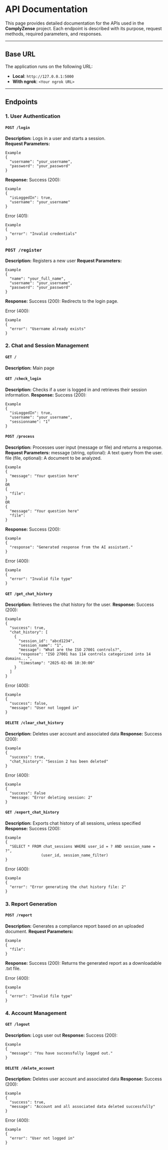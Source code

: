 # API Documentation

This page provides detailed documentation for the APIs used in the **ComplyZense** project. Each endpoint is described with its purpose, request methods, required parameters, and responses.

---

## Base URL

The application runs on the following URL:

- **Local**: `http://127.0.0.1:5000`
- **With ngrok**: `<Your ngrok URL>`

---

## Endpoints

### 1. User Authentication

#### `POST /login`
**Description:** Logs in a user and starts a session.  
**Request Parameters:**
```
Example
{
  "username": "your_username",
  "password": "your_password"
}
```
**Response:**
Success (200):
```
Example
{
  "isLoggedIn": true,
  "username": "your_username"
}
```
Error (401):
```
Example
{
  "error": "Invalid credentials"
}
```

### `POST /register`
**Description:** Registers a new user
**Request Parameters:**
```
Example
{
  "name": "your_full_name",
  "username": "your_username",
  "password": "your_password"
}
```
**Response:**
Success (200): Redirects to the login page.

Error (400):
```
Example
{
  "error": "Username already exists"
}
```
### 2. Chat and Session Management

#### `GET /`
**Description:** Main page


#### `GET /check_login`
**Description:** Checks if a user is logged in and retrieves their session information. 
**Response:**
Success (200):
```
Example
{
  "isLoggedIn": true,
  "username": "your_username",
  "sessionname": "1"
}
```

#### `POST /process`
**Description:** Processes user input (message or file) and returns a response.
**Request Parameters:**
message (string, optional): A text query from the user.
file (file, optional): A document to be analyzed.
```
Example
{
  "message": "Your question here"
}
OR
{
  "file":
}
OR
{
  "message": "Your question here"
  "file":
}
```
**Response:**
Success (200):
```
Example
{
  "response": "Generated response from the AI assistant."
}
```
Error (400):
```
Example
{
  "error": "Invalid file type"
}
```

#### `GET /get_chat_history`
**Description:** Retrieves the chat history for the user. 
**Response:**
Success (200):
```
Example
{
  "success": true,
  "chat_history": [
    {
      "session_id": "abcd1234",
      "session_name": "1",
      "message": "What are the ISO 27001 controls?",
      "response": "ISO 27001 has 114 controls categorized into 14 domains...",
      "timestamp": "2025-02-06 10:30:00"
    }
  ]
}
```
Error (400):
```
Example
{
  "success": false,
  "message": "User not logged in"
}
```

#### `DELETE /clear_chat_history`
**Description:** Deletes user account and associated data
**Response:**
Success (200):
```
Example
{
  "success": true,
  "chat_history": "Session 2 has been deleted"
}
```
Error (400):
```
Example
{
  "success": False
  "message: "Error deleting session: 2"
}
```

#### `GET /export_chat_history`
**Description:** Exports chat history of all sessions, unless specified
**Response:**
Success (200):
```
Example
{
  "SELECT * FROM chat_sessions WHERE user_id = ? AND session_name = ?", 
                (user_id, session_name_filter)
}
```
Error (400):
```
Example
{
  "error": "Error generating the chat history file: 2"
}
```

### 3. Report Generation

#### `POST /report`
**Description:** Generates a compliance report based on an uploaded document.
**Request Parameters:**
```
Example
{
  "file":
}
```
**Response:**
Success (200):
Returns the generated report as a downloadable .txt file.

Error (400):
```
Example
{
  "error": "Invalid file type"
}
```

### 4. Account Management

#### `GET /logout`
**Description:** Logs user out
**Response:**
Success (200):
```
Example
{
  "message": "You have successfully logged out."
}
```

#### `DELETE /delete_account`
**Description:** Deletes user account and associated data
**Response:**
Success (200):
```
Example
{
  "success": true,
  "message": "Account and all associated data deleted successfully"
}
```
Error (400):
```
Example
{
  "error": "User not logged in"
}
```
